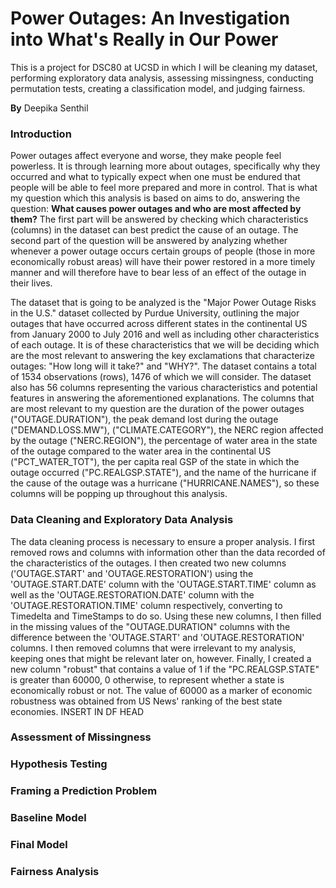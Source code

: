 # Power Outages: An Investigation into What's Really in Our Power
 This is a project for DSC80 at UCSD in which I will be cleaning my dataset, performing exploratory data analysis, assessing missingness, conducting permutation tests, creating a classification model, and judging fairness.

 **By** Deepika Senthil

### Introduction

Power outages affect everyone and worse, they make people feel powerless. It is through learning more about outages, specifically why they occurred and what to typically expect when one must be endured that people will be able to feel more prepared and more in control. That is what my question which this analysis is based on aims to do, answering the question: **What causes power outages and who are most affected by them?** The first part will be answered by checking which characteristics (columns) in the dataset can best predict the cause of an outage. The second part of the question will be answered by analyzing whether whenever a power outage occurs certain groups of people (those in more economically robust areas) will have their power restored in a more timely manner and will therefore have to bear less of an effect of the outage in their lives.

The dataset that is going to be analyzed is the "Major Power Outage Risks in the U.S." dataset collected by Purdue University, outlining the major outages that have occurred across different states in the continental US from January 2000 to July 2016 and well as including other characteristics of each outage. It is of these characteristics that we will be deciding which are the most relevant to answering the key exclamations that characterize outages: "How long will it take?" and "WHY?". The dataset contains a total of 1534 observations (rows), 1476 of which we will consider. The dataset also has 56 columns representing the various characteristics and potential features in answering the aforementioned explanations. The columns that are most relevant to my question are the duration of the power outages ("OUTAGE.DURATION"), the peak demand lost during the outage ("DEMAND.LOSS.MW"), ("CLIMATE.CATEGORY"), the NERC region affected by the outage ("NERC.REGION"), the percentage of water area in the state of the outage compared to the water area in the continental US ("PCT_WATER_TOT"), the per capita real GSP of the state in which the outage occurred ("PC.REALGSP.STATE"), and the name of the hurricane if the cause of the outage was a hurricane ("HURRICANE.NAMES"), so these columns will be popping up throughout this analysis.

### Data Cleaning and Exploratory Data Analysis
The data cleaning process is necessary to ensure a proper analysis. I first removed rows and columns with information other than the data recorded of the characteristics of the outages. I then created two new columns ('OUTAGE.START' and 'OUTAGE.RESTORATION') using the 'OUTAGE.START.DATE' column with the 'OUTAGE.START.TIME' column as well as the 'OUTAGE.RESTORATION.DATE' column with the 'OUTAGE.RESTORATION.TIME' column respectively, converting to Timedelta and TimeStamps to do so. Using these new columns, I then filled in the missing values of the "OUTAGE.DURATION" columns with the difference between the 'OUTAGE.START' and 'OUTAGE.RESTORATION' columns. I then removed columns that were irrelevant to my analysis, keeping ones that might be relevant later on, however. Finally, I created a new column "robust" that contains a value of 1 if the "PC.REALGSP.STATE" is greater than 60000, 0 otherwise, to represent whether a state is economically robust or not. The value of 60000 as a marker of economic robustness was obtained from US News' ranking of the best state economies.
INSERT IN DF HEAD

### Assessment of Missingness

### Hypothesis Testing


### Framing a Prediction Problem


### Baseline Model

### Final Model


### Fairness Analysis

<!-- # My Project Title

by Suraj Rampure (rampure@ucsd.edu)

***Note***: If you choose a repo name and title as uninspired as the ones here, I will be quite sad.

---

## Introduction

In this project, we studied the effectiveness of spice challenges in building team morale.

---

## Cleaning and EDA

<iframe src="assets/10-80-enrollment.html" width=800 height=600 frameBorder=0></iframe>

---

## Assessment of Missingness

Here's what a Markdown table looks like. Note that the code for this table was generated _automatically_ from a DataFrame, using

```py
print(counts[['Quarter', 'Count']].head().to_markdown(index=False))
```

| Quarter     |   Count |
|:------------|--------:|
| Fall 2020   |       3 |
| Winter 2021 |       2 |
| Spring 2021 |       6 |
| Summer 2021 |       4 |
| Fall 2021   |      55 |

---

## Hypothesis Testing

' px.scatter(x=inputd["POPDEN_RURAL"], y=inputd["OUTAGE.DURATION"], title='OUTAGE DURATION for Rural Populatin Densities', labels={'x': 'Rural Population Density', 'y': 'Power Outage Duration'})''
'fig.write_html('file-name.html', include_plotlyjs='cdn')'


--- -->